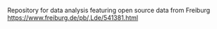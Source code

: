 Repository for data analysis featuring open source data from Freiburg
https://www.freiburg.de/pb/,Lde/541381.html